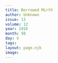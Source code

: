 ```yaml
---
title: Borrowed Mirth
author: Unknown
issue: 13
volume: 12
year: 1916
month: 50
day: V
tags:
layout: page.njk
image:
---
```



